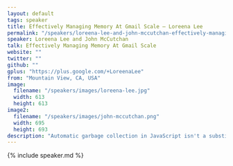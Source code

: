 ```yaml
---
layout: default
tags: speaker
title: Effectively Managing Memory At Gmail Scale – Loreena Lee
permalink: "/speakers/loreena-lee-and-john-mccutchan-effectively-managing-memory-at-gmail-scale.html"
speaker: Loreena Lee and John McCutchan
talk: Effectively Managing Memory At Gmail Scale
website: ""
twitter: ""
github: ""
gplus: "https://plus.google.com/+LoreenaLee"
from: "Mountain View, CA, USA"
image:
  filename: "/speakers/images/loreena-lee.jpg"
  width: 613
  height: 613
image2:
  filename: "/speakers/images/john-mccutchan.png"
  width: 695
  height: 693
description: "Automatic garbage collection in JavaScript isn't a substitute for effective memory management, especially in large, long-running web apps. Memory leaks, frequent garbage collection pauses, and overall memory bloat can really drag you down. Come take a trip down memory lane with us and learn how we tackled these performance issues in Gmail. We'll share best practices for memory management and demonstrate how to use the Chrome DevTools Heap Profiler like a wizard to optimize your site."
---
```


{% include speaker.md %}
